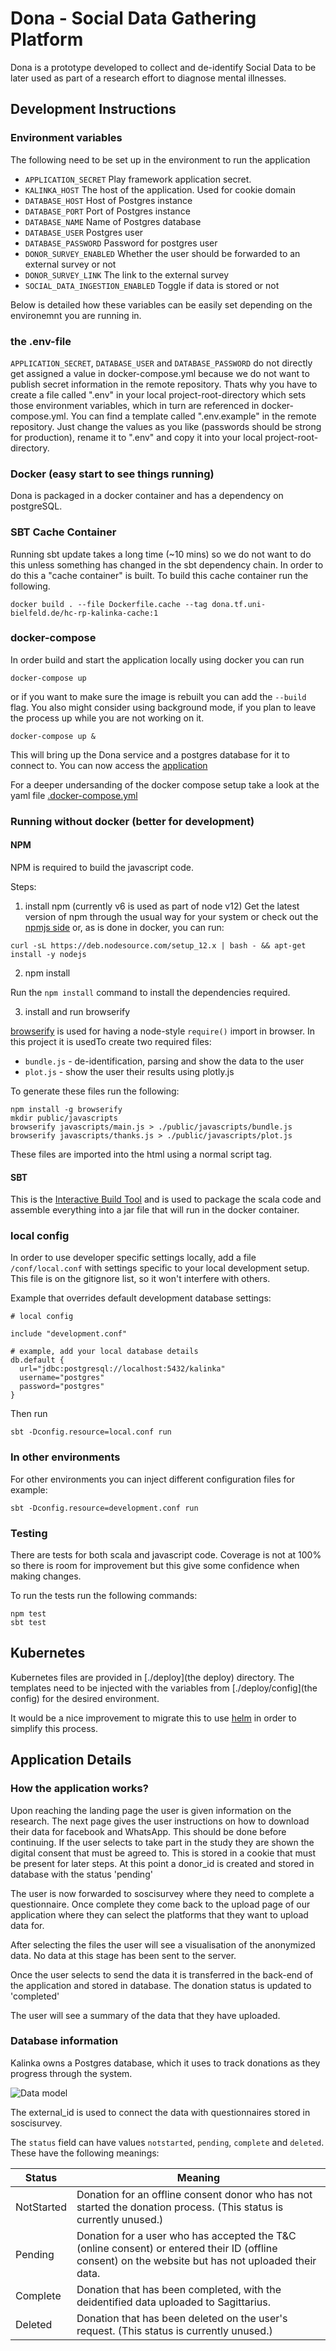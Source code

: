 # Dona - Social Data Gathering Platform
Dona is a prototype developed to collect and de-identify Social Data to be later used as 
part of a research effort to diagnose mental illnesses.

## Development Instructions

### Environment variables

The following need to be set up in the environment to run the application
* `APPLICATION_SECRET` Play framework application secret.
* `KALINKA_HOST` The host of the application. Used for cookie domain
* `DATABASE_HOST` Host of Postgres instance
* `DATABASE_PORT` Port of Postgres instance
* `DATABASE_NAME` Name of Postgres database
* `DATABASE_USER` Postgres user
* `DATABASE_PASSWORD` Password for postgres user
* `DONOR_SURVEY_ENABLED` Whether the user should be forwarded to an external survey or not
* `DONOR_SURVEY_LINK` The link to the external survey
* `SOCIAL_DATA_INGESTION_ENABLED` Toggle if data is stored or not

Below is detailed how these variables can be easily set depending on the
environemnt you are running in. 

### the .env-file

`APPLICATION_SECRET`, `DATABASE_USER` and `DATABASE_PASSWORD` do not directly get assigned a value in docker-compose.yml because
we do not want to publish secret information in the remote repository. Thats why you have to create a file called ".env"
in your local project-root-directory which sets those environment variables, which in turn are referenced in
docker-compose.yml. You can find a template called ".env.example" in the remote repository. Just change the values as
you like (passwords should be strong for production), rename it to ".env" and copy it into your local project-root-directory.

### Docker (easy start to see things running) 
Dona is packaged in a docker container and has a dependency on 
postgreSQL. 

### SBT Cache Container
Running sbt update takes a long time (~10 mins) so we do not want to do 
this unless something has changed in the sbt dependency chain. In order 
to do this a "cache container" is built. To build this cache container 
run the following.  

```
docker build . --file Dockerfile.cache --tag dona.tf.uni-bielfeld.de/hc-rp-kalinka-cache:1 
```

### docker-compose

In order build and start the application locally using docker you can run

```
docker-compose up
```
or if you want to make sure the image is rebuilt you can add the 
`--build` flag. 
You also might consider using background mode, if you plan to leave the 
process up while you are not working on it. 
```
docker-compose up &
```

This will bring up the Dona service and a postgres database for it to 
connect to. You can now access the [application](localhost:9000)

For a deeper undersanding of the docker compose setup take a look at the
 yaml file [.docker-compose.yml](.docker-compose.yml)

### Running without docker (better for development)

#### NPM

NPM is required to build the javascript code.  
 
Steps:  
1. install npm (currently v6 is used as part of node v12) 
Get the latest version of npm through the usual way for your system or
check out the [npmjs side](https://www.npmjs.com/package/npm) or, as is 
done in docker, you can run: 
```
curl -sL https://deb.nodesource.com/setup_12.x | bash - && apt-get install -y nodejs
```

2. npm install

Run the `npm install` command to install the dependencies required.

3. install and run browserify

[browserify](https://github.com/browserify/browserify) is used for 
having a node-style `require()` import in browser. In this project it is 
usedTo create two required files:   
* `bundle.js` - de-identification, parsing and show the data to the user 
* `plot.js` - show the user their results using plotly.js 

To generate these files run the following:

```
npm install -g browserify
mkdir public/javascripts
browserify javascripts/main.js > ./public/javascripts/bundle.js
browserify javascripts/thanks.js > ./public/javascripts/plot.js
```

These files are imported into the html using a normal script tag. 

#### SBT

This is the [Interactive Build Tool](https://www.scala-sbt.org/) and is 
used to package the scala code and assemble everything into a jar file 
that will run in the docker container.

### local config

In order to use developer specific settings locally, add a file `/conf/local.conf` with 
settings specific to your local development setup. This file is on the gitignore list, 
so it won't interfere with others.

Example that overrides default development database settings:

```
# local config

include "development.conf"

# example, add your local database details
db.default {
  url="jdbc:postgresql://localhost:5432/kalinka"
  username="postgres"
  password="postgres"
}

```
Then run

```
sbt -Dconfig.resource=local.conf run
```

### In other environments

For other environments you can inject different configuration files for
example: 

```
sbt -Dconfig.resource=development.conf run
```

### Testing

There are tests for both scala and javascript code. Coverage is not at
100% so there is room for improvement but this give some confidence when
making changes.

To run the tests run the following commands:
```
npm test
sbt test
``` 

## Kubernetes

Kubernetes files are provided in [./deploy](the deploy) directory. The 
templates need to be injected with the variables from [./deploy/config](the config)
for the desired environment.

It would be a nice improvement to migrate this to use [helm](helm.sh) in 
order to simplify this process. 

## Application Details

### How the application works?

Upon reaching the landing page the user is given information on the
research. The next page gives the user instructions on how to download 
their data for facebook and WhatsApp. This should be done before 
continuing. If the user selects to take part in the study they are 
shown the digital consent that must be agreed to. This is stored in a
cookie that must be present for later steps. At this point a donor_id is
created and stored in database with the status 'pending'

The user is now forwarded to soscisurvey where they need to complete a 
questionnaire. Once complete they come back to the upload page of our application where they
can select the platforms that they want to upload data for. 

After selecting the files the user will see a visualisation of the 
anonymized data. No data at this stage has been sent to the server.

Once the user selects to send the data it is transferred in the back-end
of the application and stored in database. The donation status is 
updated to 'completed'

The user will see a summary of the data that they have uploaded. 
 
###  Database information

Kalinka owns a Postgres database, which it uses to track donations as
they progress through the system.

![Data model](./diagrams/datamodel.jpg)

The external_id is used to connect the data with questionnaires stored 
in soscisurvey.

The `status` field can have values `notstarted`, `pending`, `complete` and `deleted`.
These have the following meanings:

|Status    |Meaning|
|----------|-------|
|NotStarted|Donation for an offline consent donor who has not started the donation process. (This status is currently unused.)|
|Pending   |Donation for a user who has accepted the T&C (online consent) or entered their ID (offline consent) on the website but has not uploaded their data.|
|Complete  |Donation that has been completed, with the deidentified data uploaded to Sagittarius.|
|Deleted   |Donation that has been deleted on the user's request. (This status is currently unused.)|
